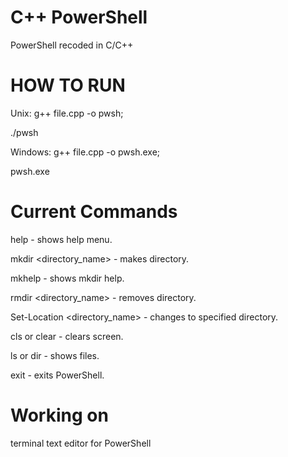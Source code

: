 # C++ PowerShell
PowerShell recoded in C/C++

# HOW TO RUN
Unix: g++ file.cpp -o pwsh;

./pwsh

Windows: g++ file.cpp -o pwsh.exe;

pwsh.exe

# Current Commands
help - shows help menu.

mkdir <directory_name> - makes directory.

mkhelp - shows mkdir help.

rmdir <directory_name> - removes directory.

Set-Location <directory_name> - changes to specified directory.

cls or clear - clears screen.

ls or dir - shows files.

exit - exits PowerShell.


# Working on 
terminal text editor for PowerShell

